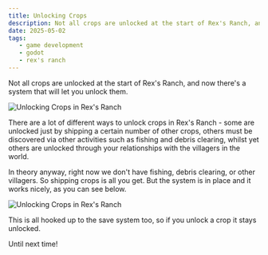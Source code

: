 ```yaml
---
title: Unlocking Crops
description: Not all crops are unlocked at the start of Rex's Ranch, and now there's a system that will let you unlock them.
date: 2025-05-02
tags:
   - game development
   - godot
   - rex's ranch
---
```


Not all crops are unlocked at the start of Rex's Ranch, and now there's a system that will let you unlock them.

![Unlocking Crops in Rex's Ranch](/images/posts/rexs-ranch/unlocking-crops.png)

There are a lot of different ways to unlock crops in Rex's Ranch - some are unlocked just by shipping a certain number of other crops, others must be discovered via other activities such as fishing and debris clearing, whilst yet others are unlocked through your relationships with the villagers in the world. 

In theory anyway, right now we don't have fishing, debris clearing, or other villagers. So shipping crops is all you get. But the system is in place and it works nicely, as you can see below.

![Unlocking Crops in Rex's Ranch](/images/posts/rexs-ranch/unlocking-crops.gif)

This is all hooked up to the save system too, so if you unlock a crop it stays unlocked.

Until next time!
